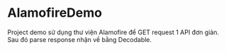 # AlamofireDemo

Project demo sử dụng thư viện Alamofire để GET request 1 API đơn giản. Sau đó parse response nhận về bằng Decodable.
